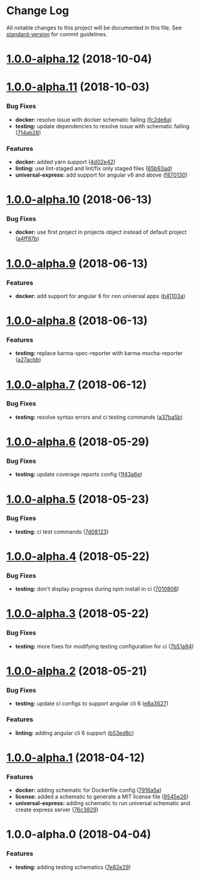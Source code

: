 # Change Log

All notable changes to this project will be documented in this file. See [standard-version](https://github.com/conventional-changelog/standard-version) for commit guidelines.

<a name="1.0.0-alpha.12"></a>
# [1.0.0-alpha.12](https://github.com/thisissoon/schematics/compare/v1.0.0-alpha.11...v1.0.0-alpha.12) (2018-10-04)



<a name="1.0.0-alpha.11"></a>
# [1.0.0-alpha.11](https://github.com/thisissoon/schematics/compare/v1.0.0-alpha.10...v1.0.0-alpha.11) (2018-10-03)


### Bug Fixes

* **docker:** resolve issue with docker schematic failing ([fc2de8a](https://github.com/thisissoon/schematics/commit/fc2de8a))
* **testing:** update dependencies to resolve issue with schematic failing ([714ab28](https://github.com/thisissoon/schematics/commit/714ab28))


### Features

* **docker:** added yarn support ([4d02e42](https://github.com/thisissoon/schematics/commit/4d02e42))
* **linting:** use lint-staged and lint/fix only staged files ([65b93ad](https://github.com/thisissoon/schematics/commit/65b93ad))
* **universal-express:** add support for angular v6 and above ([f870130](https://github.com/thisissoon/schematics/commit/f870130))



<a name="1.0.0-alpha.10"></a>
# [1.0.0-alpha.10](https://github.com/thisissoon/schematics/compare/v1.0.0-alpha.9...v1.0.0-alpha.10) (2018-06-13)


### Bug Fixes

* **docker:** use first project in projects object instead of default project ([a4ff97b](https://github.com/thisissoon/schematics/commit/a4ff97b))



<a name="1.0.0-alpha.9"></a>
# [1.0.0-alpha.9](https://github.com/thisissoon/schematics/compare/v1.0.0-alpha.8...v1.0.0-alpha.9) (2018-06-13)


### Features

* **docker:** add support for angular 6 for non universal apps ([b41103a](https://github.com/thisissoon/schematics/commit/b41103a))



<a name="1.0.0-alpha.8"></a>
# [1.0.0-alpha.8](https://github.com/thisissoon/schematics/compare/v1.0.0-alpha.7...v1.0.0-alpha.8) (2018-06-13)


### Features

* **testing:** replace karma-spec-reporter with karma-mocha-reporter ([a27acbb](https://github.com/thisissoon/schematics/commit/a27acbb))



<a name="1.0.0-alpha.7"></a>
# [1.0.0-alpha.7](https://github.com/thisissoon/schematics/compare/v1.0.0-alpha.6...v1.0.0-alpha.7) (2018-06-12)


### Bug Fixes

* **testing:** resolve syntax errors and ci testing commands ([a37ba5b](https://github.com/thisissoon/schematics/commit/a37ba5b))



<a name="1.0.0-alpha.6"></a>
# [1.0.0-alpha.6](https://github.com/thisissoon/schematics/compare/v1.0.0-alpha.5...v1.0.0-alpha.6) (2018-05-29)


### Bug Fixes

* **testing:** update coverage reports config ([1f43a6e](https://github.com/thisissoon/schematics/commit/1f43a6e))



<a name="1.0.0-alpha.5"></a>
# [1.0.0-alpha.5](https://github.com/thisissoon/schematics/compare/v1.0.0-alpha.4...v1.0.0-alpha.5) (2018-05-23)


### Bug Fixes

* **testing:** ci test commands ([7d08123](https://github.com/thisissoon/schematics/commit/7d08123))



<a name="1.0.0-alpha.4"></a>
# [1.0.0-alpha.4](https://github.com/thisissoon/schematics/compare/v1.0.0-alpha.3...v1.0.0-alpha.4) (2018-05-22)


### Bug Fixes

* **testing:** don't display progress during npm install in ci ([7010808](https://github.com/thisissoon/schematics/commit/7010808))



<a name="1.0.0-alpha.3"></a>
# [1.0.0-alpha.3](https://github.com/thisissoon/schematics/compare/v1.0.0-alpha.2...v1.0.0-alpha.3) (2018-05-22)


### Bug Fixes

* **testing:** more fixes for modifying testing configuration for ci ([7b51a94](https://github.com/thisissoon/schematics/commit/7b51a94))



<a name="1.0.0-alpha.2"></a>
# [1.0.0-alpha.2](https://github.com/thisissoon/schematics/compare/v1.0.0-alpha.1...v1.0.0-alpha.2) (2018-05-21)


### Bug Fixes

* **testing:** update ci configs to support angular cli 6 ([e8a3627](https://github.com/thisissoon/schematics/commit/e8a3627))


### Features

* **linting:** adding angular cli 6 support ([b53ed8c](https://github.com/thisissoon/schematics/commit/b53ed8c))



<a name="1.0.0-alpha.1"></a>
# [1.0.0-alpha.1](https://github.com/thisissoon/schematics/compare/v1.0.0-alpha.0...v1.0.0-alpha.1) (2018-04-12)


### Features

* **docker:** adding schematic for Dockerfile config ([7916a5a](https://github.com/thisissoon/schematics/commit/7916a5a))
* **license:** added a schematic to generate a MIT license file ([9545e26](https://github.com/thisissoon/schematics/commit/9545e26))
* **universal-express:** adding schematic to run universal schematic and create express server ([76c3829](https://github.com/thisissoon/schematics/commit/76c3829))



<a name="1.0.0-alpha.0"></a>
# 1.0.0-alpha.0 (2018-04-04)


### Features

* **testing:** adding testing schematics ([7e82e29](https://github.com/thisissoon/schematics/commit/7e82e29))
